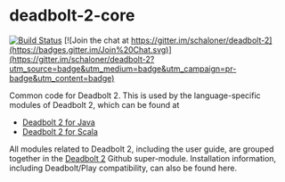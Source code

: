 deadbolt-2-core
===============

[![Build Status](https://travis-ci.org/schaloner/deadbolt-2-core.svg?branch=master)](https://travis-ci.org/schaloner/deadbolt-2-core) [![Join the chat at https://gitter.im/schaloner/deadbolt-2](https://badges.gitter.im/Join%20Chat.svg)](https://gitter.im/schaloner/deadbolt-2?utm_source=badge&utm_medium=badge&utm_campaign=pr-badge&utm_content=badge)


Common code for Deadbolt 2.  This is used by the language-specific modules of Deadbolt 2, which can be found at

* [Deadbolt 2 for Java](https://github.com/schaloner/deadbolt-2-java)
* [Deadbolt 2 for Scala](https://github.com/schaloner/deadbolt-2-scala)

All modules related to Deadbolt 2, including the user guide, are grouped together in the [Deadbolt 2](https://github.com/schaloner/deadbolt-2) Github super-module.  Installation information, including Deadbolt/Play compatibility, can also be found here.
